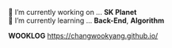 🔭 I’m currently working on ... **SK Planet**  
🌱 I’m currently learning ... **Back-End**, **Algorithm**

**WOOKLOG**
https://changwookyang.github.io/

<!--
**ChangwookYang/changwookyang** is a ✨ _special_ ✨ repository because its `README.md` (this file) appears on your GitHub profile.

Here are some ideas to get you started:

- 🔭 I’m currently working on ...
- 🌱 I’m currently learning ...
- 👯 I’m looking to collaborate on ...
- 🤔 I’m looking for help with ...
- 💬 Ask me about ...
- 📫 How to reach me: ...
- 😄 Pronouns: ...
- ⚡ Fun fact: ...
-->
